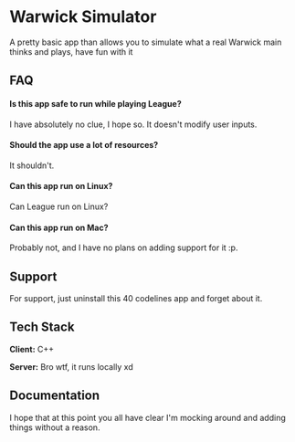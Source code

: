 
# Warwick Simulator

A pretty basic app than allows you to simulate what a real Warwick main thinks and plays, have fun with it


## FAQ

#### Is this app safe to run while playing League?

I have absolutely no clue, I hope so. It doesn't modify user inputs.

#### Should the app use a lot of resources?

It shouldn't.

#### Can this app run on Linux?

Can League run on Linux?

#### Can this app run on Mac?

Probably not, and I have no plans on adding support for it :p.


## Support

For support, just uninstall this 40 codelines app and forget about it.


## Tech Stack

**Client:** C++

**Server:** Bro wtf, it runs locally xd


## Documentation

I hope that at this point you all have clear I'm mocking around and adding things without a reason.

